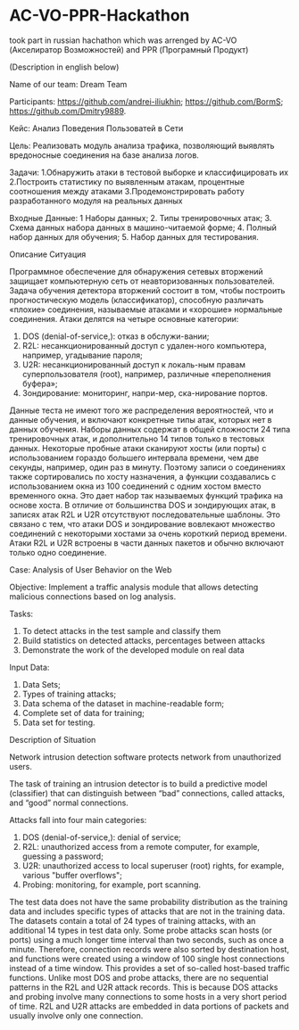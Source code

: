 # AC-VO-PPR-Hackathon
took part in russian hachathon which was arrenged by AC-VO (Акселиратор Возможностей) and PPR (Програмный Продукт) 


(Description in english below)


Name of our team: 
Dream Team


Participants: 
https://github.com/andrei-iliukhin;
https://github.com/BormS;
https://github.com/Dmitry9889.



Кейс: 
Анализ Поведения Пользоватей в Сети


Цель: 
Реализовать модуль анализа трафика, позволяющий выявлять вредоносные соединения на базе анализа логов.


Задачи: 
1.Обнаружить атаки в тестовой выборке и классифицировать их
2.Построить статистику по выявленным атакам, процентные соотношения между атаками
3.Продемонстрировать работу разработанного модуля на реальных данных


Входные Данные: 
1 Наборы данных;
2. Типы тренировочных атак;
3. Схема данных набора данных в машино-читаемой форме;
4. Полный набор данных для обучения;
5. Набор данных для тестирования.


Описание Ситуация

Программное обеспечение для обнаружения сетевых вторжений защищает компьютерную сеть от неавторизованных пользователей.
Задача обучения детектора вторжений состоит в том, чтобы построить прогностическую модель (классификатор), способную различать «плохие» соединения, называемые атаками и «хорошие» нормальные соединения.
Атаки делятся на четыре основные категории:
1. DOS (denial-of-service,): отказ в обслужи-вании;
2. R2L: несанкционированный доступ с удален-ного компьютера, например, угадывание пароля;
3. U2R: несанкционированный доступ к локаль-ным правам суперпользователя (root), например, различные «переполнения буфера»;
4. Зондирование: мониторинг, напри-мер, ска-нирование портов.

Данные теста не имеют того же распределения вероятностей, что и данные обучения, и включают конкретные типы атак, которых нет в данных обучения.
Наборы данных содержат в общей сложности 24 типа тренировочных атак, и дополнительно 14 типов только в тестовых данных.
Некоторые пробные атаки сканируют хосты (или порты) с использованием гораздо большего интервала времени, чем две секунды, например, один раз в минуту. Поэтому записи о соединениях также сортировались по хосту назначения, а функции создавались с использованием окна из 100 соединений с одним хостом вместо временного окна. Это дает набор так называемых функций трафика на основе хоста. В отличие от большинства DOS и зондирующих атак, в записях атак R2L и U2R отсутствуют последовательные шаблоны.       Это связано с тем, что атаки DOS и зондирование вовлекают множество соединений с некоторыми хостами за очень короткий период времени. Атаки R2L и U2R встроены в части данных пакетов и обычно включают только одно соединение.



Case: 
Analysis of User Behavior on the Web


Objective: 
Implement a traffic analysis module that allows detecting malicious connections based on log analysis.


Tasks: 
1. To detect attacks in the test sample and classify them
2. Build statistics on detected attacks, percentages between attacks
3. Demonstrate the work of the developed module on real data
  
  
Input Data: 
1. Data Sets;
2. Types of training attacks;
3. Data schema of the dataset in machine-readable form;
4. Complete set of data for training;
5. Data set for testing.


Description of Situation

Network intrusion detection software protects network from unauthorized users.

The task of training an intrusion detector is to build a predictive model (classifier) that can distinguish between “bad” connections, called attacks, and “good” normal connections.

Attacks fall into four main categories:
1. DOS (denial-of-service,): denial of service;
2. R2L: unauthorized access from a remote computer, for example, guessing a password;
3. U2R: unauthorized access to local superuser (root) rights, for example, various "buffer overflows";
4. Probing: monitoring, for example, port scanning.


The test data does not have the same probability distribution as the training data and includes specific types of attacks that are not in the training data.
The datasets contain a total of 24 types of training attacks, with an additional 14 types in test data only.
Some probe attacks scan hosts (or ports) using a much longer time interval than two seconds, such as once a minute. Therefore, connection records were also sorted by destination host, and functions were created using a window of 100 single host connections instead of a time window. This provides a set of so-called host-based traffic functions. Unlike most DOS and probe attacks, there are no sequential patterns in the R2L and U2R attack records. This is because DOS attacks and probing involve many connections to some hosts in a very short period of time. R2L and U2R attacks are embedded in data portions of packets and usually involve only one connection.
            
            
            
